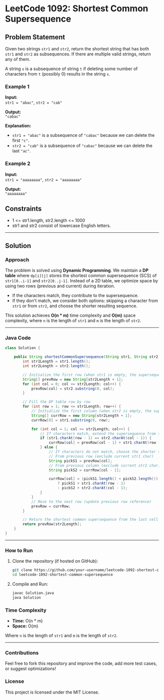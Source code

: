 # LeetCode 1092: Shortest Common Supersequence

## Problem Statement
Given two strings `str1` and `str2`, return the shortest string that has both `str1` and `str2` as subsequences. If there are multiple valid strings, return any of them.

A string `s` is a subsequence of string `t` if deleting some number of characters from `t` (possibly 0) results in the string `s`.

### Example 1
**Input:**  
`str1 = "abac"`, `str2 = "cab"`  

**Output:**  
`"cabac"`  

**Explanation:**  
- `str1 = "abac"` is a subsequence of `"cabac"` because we can delete the first `"c"`.
- `str2 = "cab"` is a subsequence of `"cabac"` because we can delete the last `"ac"`.

### Example 2
**Input:**  
`str1 = "aaaaaaaa"`, `str2 = "aaaaaaaa"`  

**Output:**  
`"aaaaaaaa"`  

## Constraints
- 1 <= str1.length, str2.length <= 1000
- str1 and str2 consist of lowercase English letters.

---

## Solution

### Approach
The problem is solved using **Dynamic Programming**. We maintain a **DP table** where `dp[i][j]` stores the shortest common supersequence (SCS) of `str1[0..i-1]` and `str2[0..j-1]`. Instead of a 2D table, we optimize space by using two rows (previous and current) during iteration.

- If the characters match, they contribute to the supersequence.
- If they don't match, we consider both options: skipping a character from `str1` or from `str2`, and choose the shorter resulting sequence.

This solution achieves **O(n * m)** time complexity and **O(m)** space complexity, where `n` is the length of `str1` and `m` is the length of `str2`.

---

### Java Code

```java
class Solution {

    public String shortestCommonSupersequence(String str1, String str2) {
        int str1Length = str1.length();
        int str2Length = str2.length();

        // Initialize the first row (when str1 is empty, the supersequence is str2's prefix)
        String[] prevRow = new String[str2Length + 1];
        for (int col = 0; col <= str2Length; col++) {
            prevRow[col] = str2.substring(0, col);
        }

        // Fill the DP table row by row
        for (int row = 1; row <= str1Length; row++) {
            // Initialize the first column (when str2 is empty, the supersequence is str1's prefix)
            String[] currRow = new String[str2Length + 1];
            currRow[0] = str1.substring(0, row);

            for (int col = 1; col <= str2Length; col++) {
                // If characters match, extend the supersequence from the diagonal value
                if (str1.charAt(row - 1) == str2.charAt(col - 1)) {
                    currRow[col] = prevRow[col - 1] + str1.charAt(row - 1);
                } else {
                    // If characters do not match, choose the shorter supersequence
                    // From previous row (exclude current str1 char)
                    String pickS1 = prevRow[col];
                    // From previous column (exclude current str2 char)
                    String pickS2 = currRow[col - 1];

                    currRow[col] = (pickS1.length() < pickS2.length())
                        ? pickS1 + str1.charAt(row - 1)
                        : pickS2 + str2.charAt(col - 1);
                }
            }
            // Move to the next row (update previous row reference)
            prevRow = currRow;
        }

        // Return the shortest common supersequence from the last cell
        return prevRow[str2Length];
    }
}
```

---

### How to Run

1. Clone the repository (if hosted on GitHub):
    ```sh
    git clone https://github.com/your-username/leetcode-1092-shortest-common-supersequence.git
    cd leetcode-1092-shortest-common-supersequence
    ```

2. Compile and Run:
    ```sh
    javac Solution.java
    java Solution
    ```

### Time Complexity
- **Time:** O(n * m)  
- **Space:** O(m)

Where `n` is the length of `str1` and `m` is the length of `str2`.

---

### Contributions
Feel free to fork this repository and improve the code, add more test cases, or suggest optimizations!

### License
This project is licensed under the MIT License.
